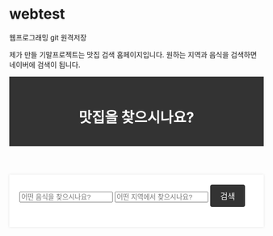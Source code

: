 # webtest
웹프로그래밍 git 원격저장

제가 만들 기말프로젝트는 맛집 검색 홈페이지입니다. 원하는 지역과 음식을 검색하면 네이버에 검색이 됩니다.
<!DOCTYPE html>
<html>
<head>
  <title>맛집을 찾으시나요?</title>
  <style>

    body {
      font-family: Arial, sans-serif;
      background-color: #00FF00;
      margin: 0;
      padding: 0;
    }

    header {
      background-color: #333;
      color: #fff;
      padding: 20px;
      text-align: center;
    }

    main {
      max-width: 800px;
      margin: 20px auto;
      padding: 20px;
      background-color: #fff;
      box-shadow: 0 0 5px rgba(0, 0, 0, 0.1);
    }

    input[type="text"] {
      width: 100%;
      padding: 10px;
      font-size: 16px;
      border: 1px solid #ccc;
      border-radius: 4px;
      margin-bottom: 10px;
    }

    button {
      padding: 10px 20px;
      font-size: 16px;
      background-color: #333;
      color: #fff;
      border: none;
      border-radius: 4px;
      cursor: pointer;
    }

    button:hover {
      background-color: #555;
    }

    .results {
      margin-top: 20px;
    }

    .result-item {
      padding: 10px;
      border-bottom: 1px solid #ccc;
    }
  </style>
</head>
<body>
  <header>
    <h1>맛집을 찾으시나요?</h1>
  </header>
  <main>
    <input type="text" id="food-input" placeholder="어떤 음식을 찾으시나요?">
    <input type="text" id="location-input" placeholder="어떤 지역에서 찾으시나요?">
    <button id="search-button">검색</button>
    <div class="results">
    </div>
  </main>

  <script>

    const searchButton = document.getElementById('search-button');
    const resultsContainer = document.querySelector('.results');

    searchButton.addEventListener('click', performSearch);

    function performSearch() {
      const foodQuery = document.getElementById('food-input').value;
      const locationQuery = document.getElementById('location-input').value;

      const searchUrl = `https://search.naver.com/search.naver?query=${foodQuery} ${locationQuery}`;
      window.open(searchUrl);
    }
  </script>
</body>
</html>
